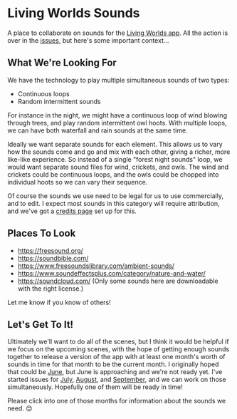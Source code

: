 # Living Worlds Sounds

A place to collaborate on sounds for the [Living Worlds app](https://pixfabrik.com/livingworlds/). All the action is over in the [issues](https://github.com/pixfabrik/living-worlds-sounds/issues), but here's some important context...

## What We're Looking For

We have the technology to play multiple simultaneous sounds of two types:

* Continuous loops
* Random intermittent sounds

For instance in the night, we might have a continuous loop of wind blowing through trees, and play random intermittent owl hoots. With multiple loops, we can have both waterfall and rain sounds at the same time.

Ideally we want separate sounds for each element. This allows us to vary how the sounds come and go and mix with each other, giving a richer, more like-like experience. So instead of a single "forest night sounds" loop, we would want separate sound files for wind, crickets, and owls. The wind and crickets could be continuous loops, and the owls could be chopped into individual hoots so we can vary their sequence.

Of course the sounds we use need to be legal for us to use commercially, and to edit. I expect most sounds in this category will require attribution, and we've got a [credits page](https://pixfabrik.com/livingworlds/credits/) set up for this.

## Places To Look

* https://freesound.org/
* https://soundbible.com/
* https://www.freesoundslibrary.com/ambient-sounds/
* https://www.soundeffectsplus.com/category/nature-and-water/ 
* https://soundcloud.com/  (Only some sounds here are downloadable with the right license.)

Let me know if you know of others!

## Let's Get To It!

Ultimately we'll want to do all of the scenes, but I think it would be helpful if we focus on the upcoming scenes, with the hope of getting enough sounds together to release a version of the app with at least one month's worth of sounds in time for that month to be the current month. I originally hoped that could be [June](https://github.com/pixfabrik/living-worlds-sounds/issues/1), but June is approaching and we're not ready yet. I've started issues for [July](https://github.com/pixfabrik/living-worlds-sounds/issues/5), [August](https://github.com/pixfabrik/living-worlds-sounds/issues/6), and [September](https://github.com/pixfabrik/living-worlds-sounds/issues/3), and we can work on those simultaneously. Hopefully one of them will be ready in time! 

Please click into one of those months for information about the sounds we need. 😊



